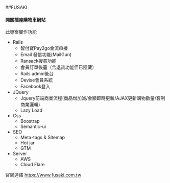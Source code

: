 ##FUSAKI

#### 開關插座購物車網站

此專案實作功能
* Rails
    * 智付寶Pay2go金流串接
    * Email 發信功能(MailGun)
    * Ransack搜尋功能
    * 會員訂單後臺（含退貨功能但已隱藏）
    * Rails admin後台
    * Devise會員系統
    * Facebook登入
* JQuery
    * Jquery前端商業流程(商品增加減/金額即時更新/AJAX更新購物數量/客制商業邏輯)
    * Lazy Load
* Css
    * Boostrap
    * Semantic-ui
* SEO    
    * Meta-tags & Sitemap
    * Hot jar
    * GTM
* Server
    * AWS
    * Cloud Flare
    



官網連結 https://www.fusaki.com.tw